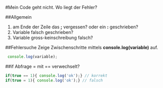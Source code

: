 #Mein Code geht nicht. Wo liegt der Fehler?


##Allgemein
1. am Ende der Zeile das **;** vergessen? oder ein **:** geschrieben?
2. Variable falsch geschrieben?
3. Variable gross-keinschreibung falsch?


##Fehlersuche
 Zeige Zwischenschritte mittels **console.log(variable)** auf.
```js
 console.log(variable);
```

##if Abfrage
 = mit == verwechselt?
```js
if(true == 1){ console.log('ok');} // korrekt
if(true = 1){ console.log('ok');} // falsch
```
